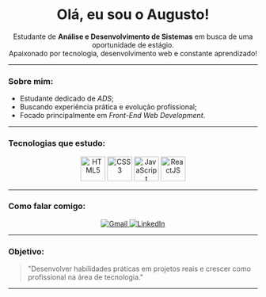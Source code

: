 <h1 align="center">Olá, eu sou o Augusto!</h1>

<p align="center">
  Estudante de <strong>Análise e Desenvolvimento de Sistemas</strong> em busca de uma oportunidade de estágio.<br>
  Apaixonado por tecnologia, desenvolvimento web e constante aprendizado!
</p>

---

### Sobre mim:

- Estudante dedicado de *ADS*;
- Buscando experiência prática e evolução profissional;
- Focado principalmente em *Front-End Web Development*.

---

### Tecnologias que estudo:

<p align="center">
  <img src="https://cdn.jsdelivr.net/gh/devicons/devicon/icons/html5/html5-original.svg" alt="HTML5" width="50" height="50"/>
  <img src="https://cdn.jsdelivr.net/gh/devicons/devicon/icons/css3/css3-original.svg" alt="CSS3" width="50" height="50"/>
  <img src="https://cdn.jsdelivr.net/gh/devicons/devicon/icons/javascript/javascript-original.svg" alt="JavaScript" width="50" height="50"/>
  <img src="https://cdn.jsdelivr.net/gh/devicons/devicon/icons/react/react-original.svg" alt="ReactJS" width="50" height="50"/>
</p>

---

### Como falar comigo:

<p align="center">
  <a href="mailto:augusto.nasc.05@gmail.com">
    <img src="https://img.shields.io/badge/Gmail-D14836?style=for-the-badge&logo=gmail&logoColor=white" alt="Gmail"/>
  </a>
  <a href="https://www.linkedin.com/in/augustosilvanascimento/" target="_blank">
    <img src="https://img.shields.io/badge/LinkedIn-0A66C2?style=for-the-badge&logo=linkedin&logoColor=white" alt="LinkedIn"/>
  </a>
</p>

---

### Objetivo:

> "Desenvolver habilidades práticas em projetos reais e crescer como profissional na área de tecnologia."

---
